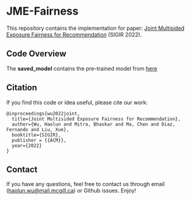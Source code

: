 # JME-Fairness

This repository contains the implementation for paper: [Joint Multisided Exposure Fairness for Recommendation](https://arxiv.org/abs/2205.00048) (SIGIR 2022).



## Code Overview

The **saved_model** contains the pre-trained model from [here](https://github.com/dvalcarce/evalMetrics)

## Citation
If you find this code or idea useful, please cite our work:
```
@inproceedings{wu2022joint,
  title={Joint Multisided Exposure Fairness for Recommendation},
  author={Wu, Haolun and Mitra, Bhaskar and Ma, Chen and Diaz, Fernando and Liu, Xue},
  booktitle={SIGIR},
  publisher = {{ACM}},
  year={2022}
}
```

## Contact
If you have any questions, feel free to contact us through email (haolun.wu@mail.mcgill.ca) or Github issues. Enjoy!

